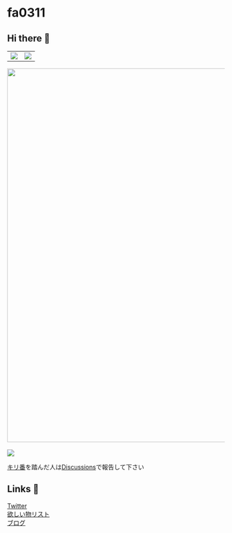 <h1>fa0311</h1>
<h2>Hi there 👋</h2>
<table>
  <tr>
    <td>
      <a href="https://github.com/anuraghazra/github-readme-stats">
        <img src="https://github-readme-stats.vercel.app/api?username=fa0311&count_private=true&show_icons=true&text_color=03abd4&bg_color=00000000&hide_border=true" />
      </a>
    </td>
    <td>
      <a href="https://github.com/anuraghazra/github-readme-stats">
        <img src="https://github-readme-stats.vercel.app/api/top-langs/?username=fa0311&layout=compact&langs_count=10&text_color=03abd4&bg_color=00000000&hide_border=true" />
      </a>
    </td>
  </tr>
</table>
<a href="https://github.com/ryo-ma/github-profile-trophy">
  <img width="865" src="https://github-profile-trophy.vercel.app/?username=fa0311&theme=algolia&column=7&no-bg=true&no-frame=true" />
</a>
<br><br>
<img src="https://komarev.com/ghpvc/?username=fa0311&style=flat-square">

<a href="https://www.japanesewithanime.com/2016/10/kiriban-meaning.html">キリ番</a>を踏んだ人は<a href="https://github.com/fa0311/fa0311/discussions/new?category=general">Discussions</a>で報告して下さい

<h2>Links 🔗</h2>
<a href="https://twitter.com/faa0311">Twitter</a><br>
<a href="https://www.amazon.co.jp/hz/wishlist/ls/21TRR50AUGI7Y">欲しい物リスト</a><br>
<a href="https://blog.yuki0311.com">ブログ</a>
